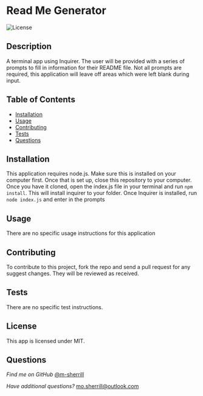 
  # Read Me Generator
  
  ![License](https://img.shields.io/badge/License-MIT-blue.svg)
  
  ## Description

A terminal app using Inquirer. The user will be provided with a series of prompts to fill in information for their README file. Not all prompts are required, this application will leave off areas which were left blank during input.

## Table of Contents 
 
- [Installation](#installation)
- [Usage](#usage)
- [Contributing](#contributing)
- [Tests](#tests)
- [Questions](#questions)
## Installation

This application requires node.js. Make sure this is installed on your computer first. Once that is set up, close this repository to your computer. Once you have it cloned, open the index.js file in your terminal and run ```npm install```. This will install inquirer to your folder. Once Inquirer is installed, run ```node index.js``` and enter in the prompts

## Usage
  
There are no specific usage instructions for this application
      
## Contributing
  
To contribute to this project, fork the repo and send a pull request for any suggest changes. They will be reviewed as received.
      
## Tests
  
There are no specific test instructions.
      
## License
  
This app is licensed under MIT.
      
## Questions

*Find me on GitHub* [@m-sherrill](https://github.com/m-sherrill)

*Have additional questions?* mo.sherrill@outlook.com
